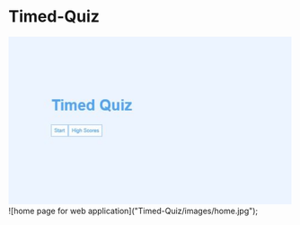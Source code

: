 # Timed-Quiz
<img src = "/images/home.jpg"/>
![home page for web application]("Timed-Quiz/images/home.jpg");

